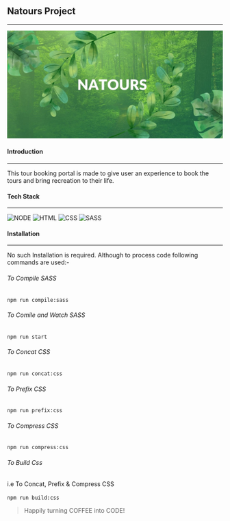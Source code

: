 ## Natours Project

***

<img src="./img/profile.jpg" alt="Project Profile">

#### Introduction

***

This tour booking portal is made to give user an experience to book the tours and bring recreation to their life.

#### Tech Stack

***

![NODE](https://img.shields.io/badge/NODE-%F0%9F%A4%8D-orange "NODE")
![HTML](https://img.shields.io/badge/HTML-%F0%9F%A4%8D-lightgrey "HTML")
![CSS](https://img.shields.io/badge/CSS-%F0%9F%A4%8D-red "CSS")
![SASS](https://img.shields.io/badge/SASS-%F0%9F%A4%8D-orange "SASS")

#### Installation

***

No such Installation is required. Although to process code following commands are used:- 

###### To Compile SASS

`npm run compile:sass`

###### To Comile and Watch SASS

`npm run start`

###### To Concat CSS

`npm run concat:css`

###### To Prefix CSS

`npm run prefix:css`

###### To Compress CSS

`npm run compress:css`

###### To Build Css

i.e To Concat, Prefix & Compress CSS

`npm run build:css`

> Happily turning COFFEE into CODE!